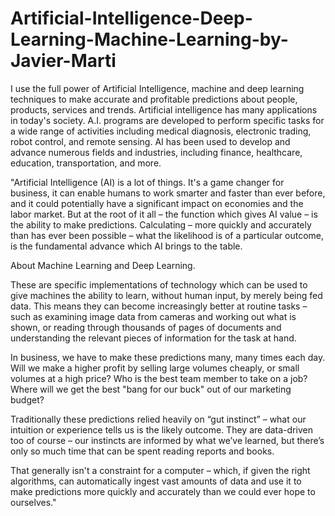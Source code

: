 # Artificial-Intelligence-Deep-Learning-Machine-Learning-by-Javier-Marti
I use the full power of Artificial Intelligence, machine and deep learning techniques to make accurate and profitable predictions about people, products, services and trends.
Artificial intelligence has many applications in today's society. A.I. programs are developed to perform specific tasks for a wide range of activities including medical diagnosis, electronic trading, robot control, and remote sensing. AI has been used to develop and advance numerous fields and industries, including finance, healthcare, education, transportation, and more.

"Artificial Intelligence (AI) is a lot of things. It's a game changer for business, it can enable humans to work smarter and faster than ever before, and it could potentially have a significant impact on economies and the labor market.
But at the root of it all – the function which gives AI value – is the ability to make predictions. Calculating – more quickly and accurately than has ever been possible – what the likelihood is of a particular outcome, is the fundamental advance which AI brings to the table.

About Machine Learning and Deep Learning.

These are specific implementations of technology which can be used to give machines the ability to learn, without human input, by merely being fed data.
This means they can become increasingly better at routine tasks – such as examining image data from cameras and working out what is shown, or reading through thousands of pages of documents and understanding the relevant pieces of information for the task at hand.

In business, we have to make these predictions many, many times each day. Will we make a higher profit by selling large volumes cheaply, or small volumes at a high price? Who is the best team member to take on a job? Where will we get the best "bang for our buck" out of our marketing budget?

Traditionally these predictions relied heavily on “gut instinct” – what our intuition or experience tells us is the likely outcome. They are data-driven too of course – our instincts are informed by what we’ve learned, but there’s only so much time that can be spent reading reports and books.

That generally isn't a constraint for a computer – which, if given the right algorithms, can automatically ingest vast amounts of data and use it to make predictions more quickly and accurately than we could ever hope to ourselves."
